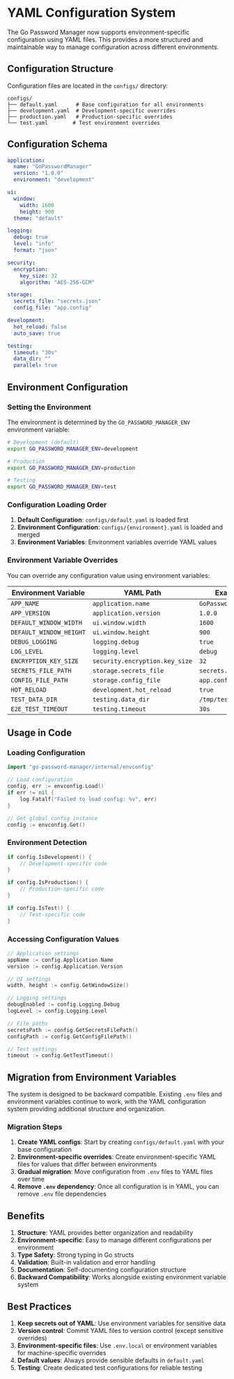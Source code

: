# YAML Configuration System

The Go Password Manager now supports environment-specific configuration using YAML files. This provides a more structured and maintainable way to manage configuration across different environments.

## Configuration Structure

Configuration files are located in the `configs/` directory:

```
configs/
├── default.yaml      # Base configuration for all environments
├── development.yaml  # Development-specific overrides
├── production.yaml   # Production-specific overrides
└── test.yaml        # Test environment overrides
```

## Configuration Schema

```yaml
application:
  name: "GoPasswordManager"
  version: "1.0.0"
  environment: "development"

ui:
  window:
    width: 1600
    height: 900
  theme: "default"

logging:
  debug: true
  level: "info"
  format: "json"

security:
  encryption:
    key_size: 32
    algorithm: "AES-256-GCM"

storage:
  secrets_file: "secrets.json"
  config_file: "app.config"

development:
  hot_reload: false
  auto_save: true

testing:
  timeout: "30s"
  data_dir: ""
  parallel: true
```

## Environment Configuration

### Setting the Environment

The environment is determined by the `GO_PASSWORD_MANAGER_ENV` environment variable:

```bash
# Development (default)
export GO_PASSWORD_MANAGER_ENV=development

# Production
export GO_PASSWORD_MANAGER_ENV=production

# Testing
export GO_PASSWORD_MANAGER_ENV=test
```

### Configuration Loading Order

1. **Default Configuration**: `configs/default.yaml` is loaded first
2. **Environment Configuration**: `configs/{environment}.yaml` is loaded and merged
3. **Environment Variables**: Environment variables override YAML values

### Environment Variable Overrides

You can override any configuration value using environment variables:

| Environment Variable    | YAML Path                      | Example             |
| ----------------------- | ------------------------------ | ------------------- |
| `APP_NAME`              | `application.name`             | `GoPasswordManager` |
| `APP_VERSION`           | `application.version`          | `1.0.0`             |
| `DEFAULT_WINDOW_WIDTH`  | `ui.window.width`              | `1600`              |
| `DEFAULT_WINDOW_HEIGHT` | `ui.window.height`             | `900`               |
| `DEBUG_LOGGING`         | `logging.debug`                | `true`              |
| `LOG_LEVEL`             | `logging.level`                | `debug`             |
| `ENCRYPTION_KEY_SIZE`   | `security.encryption.key_size` | `32`                |
| `SECRETS_FILE_PATH`     | `storage.secrets_file`         | `secrets.json`      |
| `CONFIG_FILE_PATH`      | `storage.config_file`          | `app.config`        |
| `HOT_RELOAD`            | `development.hot_reload`       | `true`              |
| `TEST_DATA_DIR`         | `testing.data_dir`             | `/tmp/test`         |
| `E2E_TEST_TIMEOUT`      | `testing.timeout`              | `30s`               |

## Usage in Code

### Loading Configuration

```go
import "go-password-manager/internal/envconfig"

// Load configuration
config, err := envconfig.Load()
if err != nil {
    log.Fatalf("Failed to load config: %v", err)
}

// Get global config instance
config := envconfig.Get()
```

### Environment Detection

```go
if config.IsDevelopment() {
    // Development-specific code
}

if config.IsProduction() {
    // Production-specific code
}

if config.IsTest() {
    // Test-specific code
}
```

### Accessing Configuration Values

```go
// Application settings
appName := config.Application.Name
version := config.Application.Version

// UI settings
width, height := config.GetWindowSize()

// Logging settings
debugEnabled := config.Logging.Debug
logLevel := config.Logging.Level

// File paths
secretsPath := config.GetSecretsFilePath()
configPath := config.GetConfigFilePath()

// Test settings
timeout := config.GetTestTimeout()
```

## Migration from Environment Variables

The system is designed to be backward compatible. Existing `.env` files and environment variables continue to work, with the YAML configuration system providing additional structure and organization.

### Migration Steps

1. **Create YAML configs**: Start by creating `configs/default.yaml` with your base configuration
2. **Environment-specific overrides**: Create environment-specific YAML files for values that differ between environments
3. **Gradual migration**: Move configuration from `.env` files to YAML files over time
4. **Remove `.env` dependency**: Once all configuration is in YAML, you can remove `.env` file dependencies

## Benefits

1. **Structure**: YAML provides better organization and readability
2. **Environment-specific**: Easy to manage different configurations per environment
3. **Type Safety**: Strong typing in Go structs
4. **Validation**: Built-in validation and error handling
5. **Documentation**: Self-documenting configuration structure
6. **Backward Compatibility**: Works alongside existing environment variable system

## Best Practices

1. **Keep secrets out of YAML**: Use environment variables for sensitive data
2. **Version control**: Commit YAML files to version control (except sensitive overrides)
3. **Environment-specific files**: Use `.env.local` or environment variables for machine-specific overrides
4. **Default values**: Always provide sensible defaults in `default.yaml`
5. **Testing**: Create dedicated test configurations for reliable testing
